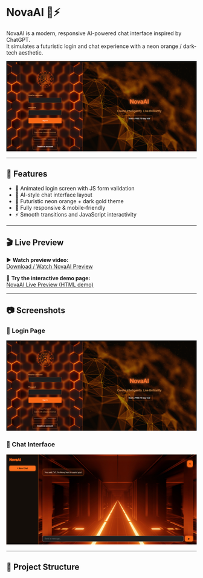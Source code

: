 # NovaAI 🧠⚡

NovaAI is a modern, responsive AI-powered chat interface inspired by ChatGPT.  
It simulates a futuristic login and chat experience with a neon orange / dark-tech aesthetic.

![Login Preview](https://github.com/baransaglam/NovaAI/raw/main/readME_files/lPage.png)

---

## 🚀 Features

- 🔐 Animated login screen with JS form validation
- 💬 AI-style chat interface layout
- 🌆 Futuristic neon orange + dark gold theme
- 🎨 Fully responsive & mobile-friendly
- ⚡ Smooth transitions and JavaScript interactivity

---

## 🎬 Live Preview

▶ **Watch preview video:**  
[Download / Watch NovaAI Preview](https://github.com/baransaglam/NovaAI/raw/main/readME_files/novaAI_test.mp4)

🔗 **Try the interactive demo page:**  
[NovaAI Live Preview (HTML demo)](https://baransaglam.github.io/NovaAI/NovaAI.html)

---

## 📷 Screenshots

### 🔐 Login Page

![Login](https://github.com/baransaglam/NovaAI/raw/main/readME_files/lPage.png)

### 💬 Chat Interface

![Chat](https://github.com/baransaglam/NovaAI/raw/main/readME_files/novaChat.png)

---

## 📁 Project Structure

